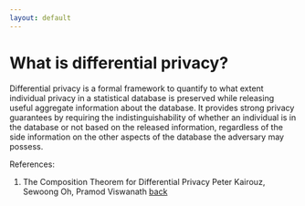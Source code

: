 ```yaml
---
layout: default
---
```


# What is differential privacy?

Differential privacy is a formal framework to quantify to what extent individual privacy in a statistical database is preserved while releasing useful aggregate information about the database. It
provides strong privacy guarantees by requiring the indistinguishability of whether an individual is
in the database or not based on the released information, regardless of the side information on the
other aspects of the database the adversary may possess.


References:
1. The Composition Theorem for Differential Privacy
    Peter Kairouz, Sewoong Oh, Pramod Viswanath
[back](./)
